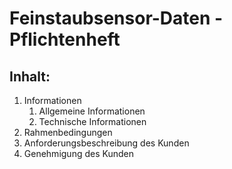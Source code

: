 # Feinstaubsensor-Daten - Pflichtenheft

## Inhalt:
1. Informationen
   1. Allgemeine Informationen
   2. Technische Informationen
2. Rahmenbedingungen
3. Anforderungsbeschreibung des Kunden
4. Genehmigung des Kunden 


